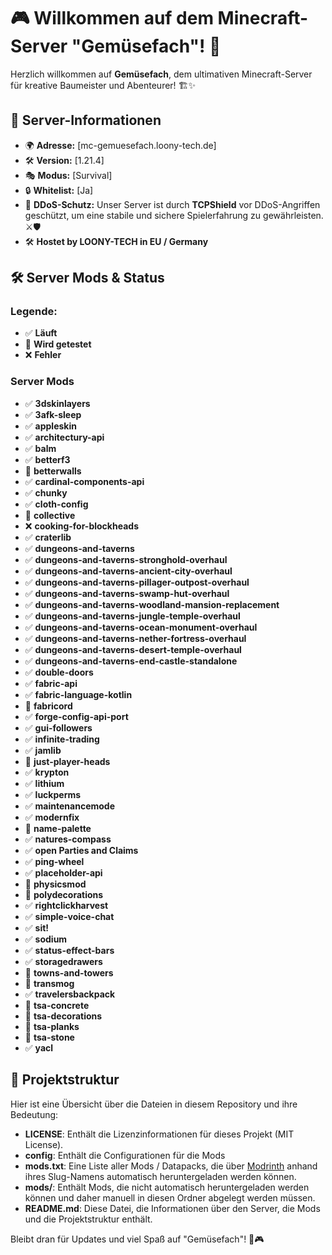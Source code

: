 # 🎮 Willkommen auf dem Minecraft-Server "Gemüsefach"! 🌱

Herzlich willkommen auf **Gemüsefach**, dem ultimativen Minecraft-Server für kreative Baumeister und Abenteurer! 🏗️✨

## 📌 Server-Informationen
- 🌍 **Adresse:** [mc-gemuesefach.loony-tech.de]
- 🛠️ **Version:** [1.21.4]
- 🎭 **Modus:** [Survival]
- 🔒 **Whitelist:** [Ja]
- 🔐 **DDoS-Schutz:** Unser Server ist durch **TCPShield** vor DDoS-Angriffen geschützt, um eine stabile und sichere Spielerfahrung zu gewährleisten. ⚔️🛡️
- 🛠️ **Hostet by LOONY-TECH in EU / Germany**

## 🛠️ Server Mods & Status
### Legende:
- ✅ **Läuft**
- 🔄 **Wird getestet**
- ❌ **Fehler**

### Server Mods
- ✅ **3dskinlayers**
- ✅ **3afk-sleep**
- ✅ **appleskin**
- ✅ **architectury-api**
- ✅ **balm**
- ✅ **betterf3**
- 🔄 **betterwalls**
- ✅ **cardinal-components-api**
- ✅ **chunky**
- ✅ **cloth-config**
- 🔄 **collective**
- ❌ **cooking-for-blockheads**
- ✅ **craterlib**
- ✅ **dungeons-and-taverns**
- ✅ **dungeons-and-taverns-stronghold-overhaul**
- ✅ **dungeons-and-taverns-ancient-city-overhaul**
- ✅ **dungeons-and-taverns-pillager-outpost-overhaul**
- ✅ **dungeons-and-taverns-swamp-hut-overhaul**
- ✅ **dungeons-and-taverns-woodland-mansion-replacement**
- ✅ **dungeons-and-taverns-jungle-temple-overhaul**
- ✅ **dungeons-and-taverns-ocean-monument-overhaul**
- ✅ **dungeons-and-taverns-nether-fortress-overhaul**
- ✅ **dungeons-and-taverns-desert-temple-overhaul**
- ✅ **dungeons-and-taverns-end-castle-standalone**
- ✅ **double-doors**
- ✅ **fabric-api**
- ✅ **fabric-language-kotlin**
- 🔄 **fabricord**
- ✅ **forge-config-api-port**
- ✅ **gui-followers**
- ✅ **infinite-trading**
- ✅ **jamlib**
- 🔄 **just-player-heads**
- ✅ **krypton**
- ✅ **lithium**
- ✅ **luckperms**
- ✅ **maintenancemode**
- ✅ **modernfix**
- 🔄 **name-palette**
- ✅ **natures-compass**
- ✅ **open Parties and Claims**
- ✅ **ping-wheel**
- ✅ **placeholder-api**
- 🔄 **physicsmod**
- 🔄 **polydecorations**
- ✅ **rightclickharvest**
- ✅ **simple-voice-chat**
- ✅ **sit!**
- ✅ **sodium**
- ✅ **status-effect-bars**
- ✅ **storagedrawers**
- 🔄 **towns-and-towers**
- 🔄 **transmog**
- ✅ **travelersbackpack**
- 🔄 **tsa-concrete**
- 🔄 **tsa-decorations**
- 🔄 **tsa-planks**
- 🔄 **tsa-stone**
- ✅ **yacl**

## 📂 Projektstruktur

Hier ist eine Übersicht über die Dateien in diesem Repository und ihre Bedeutung:

- **LICENSE**: Enthält die Lizenzinformationen für dieses Projekt (MIT License).
- **config**: Enthält die Configurationen für die Mods 
- **mods.txt**: Eine Liste aller Mods / Datapacks, die über [Modrinth](https://modrinth.com/) anhand ihres Slug-Namens automatisch heruntergeladen werden können.
- **mods/**: Enthält Mods, die nicht automatisch heruntergeladen werden können und daher manuell in diesen Ordner abgelegt werden müssen.
- **README.md**: Diese Datei, die Informationen über den Server, die Mods und die Projektstruktur enthält.

Bleibt dran für Updates und viel Spaß auf "Gemüsefach"! 🌱🎮
